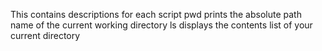 This contains descriptions for each script
pwd prints the absolute path name of the current working directory
ls displays the contents list of your current directory
